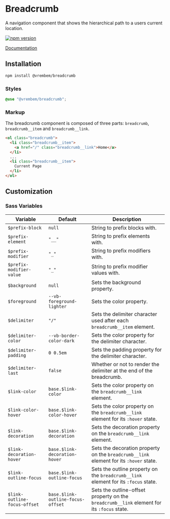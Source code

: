 # Breadcrumb

A navigation component that shows the hierarchical path to a users current location.

[![npm version](https://img.shields.io/npm/v/%40vrembem%2Fbreadcrumb.svg)](https://www.npmjs.com/package/%40vrembem%2Fbreadcrumb)

[Documentation](https://vrembem.com/packages/breadcrumb)

## Installation

```sh
npm install @vrembem/breadcrumb
```

### Styles

```scss
@use "@vrembem/breadcrumb";
```

### Markup

The breadcrumb component is composed of three parts: `breadcrumb`, `breadcrumb__item` and `breadcrumb__link`.

```html
<ol class="breadcrumb">
  <li class="breadcrumb__item">
    <a href="/" class="breadcrumb__link">Home</a>
  </li>
  ...
  <li class="breadcrumb__item">
    Current Page
  </li>
</ol>
```

## Customization

### Sass Variables

| Variable                     | Default                           | Description                                                                                |
| ---------------------------- | --------------------------------- | ------------------------------------------------------------------------------------------ |
| `$prefix-block`              | `null`                            | String to prefix blocks with.                                                              |
| `$prefix-element`            | `"__"`                            | String to prefix elements with.                                                            |
| `$prefix-modifier`           | `"_"`                             | String to prefix modifiers with.                                                           |
| `$prefix-modifier-value`     | `"_"`                             | String to prefix modifier values with.                                                     |
| `$background`                | `null`                            | Sets the background property.                                                              |
| `$foreground`                | `--vb-foreground-lighter`         | Sets the color property.                                                                   |
| `$delimiter`                 | `"/"`                             | Sets the delimiter character used after each `breadcrumb__item` element.                   |
| `$delimiter-color`           | `--vb-border-color-dark`          | Sets the color property for the delimiter character.                                       |
| `$delimiter-padding`         | `0 0.5em`                         | Sets the padding property for the delimiter character.                                     |
| `$delimiter-last`            | `false`                           | Whether or not to render the delimiter at the end of the breadcrumb.                       |
| `$link-color`                | `base.$link-color`                | Sets the color property on the `breadcrumb__link` element.                                 |
| `$link-color-hover`          | `base.$link-color-hover`          | Sets the color property on the `breadcrumb__link` element for its `:hover` state.          |
| `$link-decoration`           | `base.$link-decoration`           | Sets the decoration property on the `breadcrumb__link` element.                            |
| `$link-decoration-hover`     | `base.$link-decoration-hover`     | Sets the decoration property on the `breadcrumb__link` element for its `:hover` state.     |
| `$link-outline-focus`        | `base.$link-outline-focus`        | Sets the outline property on the `breadcrumb__link` element for its `:focus` state.        |
| `$link-outline-focus-offset` | `base.$link-outline-focus-offset` | Sets the outline-offset property on the `breadcrumb__link` element for its `:focus` state. |
